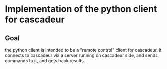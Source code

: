 # Implementation of the python client for cascadeur

## Goal

the python client is intended to be a "remote control" client for cascadeur, it connects to cascadeur via a server running on cascadeur side, and sends commands to it, and gets back results.